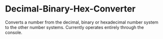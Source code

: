 # Decimal-Binary-Hex-Converter
Converts a number from the decimal, binary or hexadecimal number system to the other number systems.
Currently operates entirely through the console.
